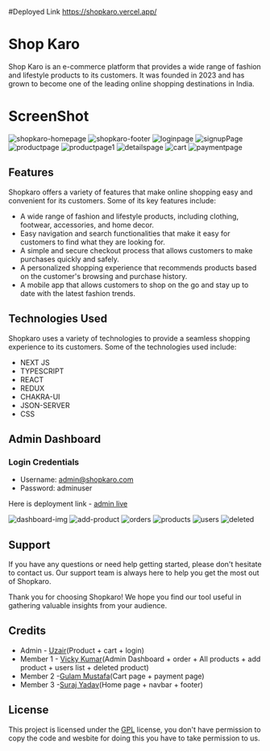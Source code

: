 #Deployed Link https://shopkaro.vercel.app/

# Shop Karo
Shop Karo is an e-commerce platform that provides a wide range of fashion and lifestyle products to its customers. It was founded in 2023 and has grown to become one of the leading online shopping destinations in India.
# ScreenShot 
![shopkaro-homepage](https://user-images.githubusercontent.com/107634975/221508566-d5e3384f-9d29-415c-974a-1d643fabed0a.png)
![shopkaro-footer](https://user-images.githubusercontent.com/107634975/221508588-bde01a8f-ae1a-4a48-b9ab-ff7b5526551b.png)
![loginpage](https://user-images.githubusercontent.com/107634975/221510084-24e724da-4d50-48af-8b7a-6e46b19511c1.png)
![signupPage](https://user-images.githubusercontent.com/107634975/221510103-fc9b7201-2e07-41f4-853b-ddb4f583968f.png)
![productpage](https://user-images.githubusercontent.com/107634975/221508609-3dd6000e-95b4-439e-9d41-5e500cc5d1e6.png)
![productpage1](https://user-images.githubusercontent.com/107634975/221508638-ee1cbcf1-c484-4c50-8421-f1a7170e4f7d.png)
![detailspage](https://user-images.githubusercontent.com/107634975/221508683-e0b4482f-ebd7-4794-a14a-c06e261e4677.png)
![cart](https://user-images.githubusercontent.com/107634975/221508709-72c96e81-d3f4-4e36-8003-47fa3d0ac634.png)
![paymentpage](https://user-images.githubusercontent.com/107634975/221508748-a375c611-d2ea-40b5-88cb-0768ef63d7b8.png)



## Features
Shopkaro offers a variety of features that make online shopping easy and convenient for its customers. Some of its key features include:

- A wide range of fashion and lifestyle products, including clothing, footwear, accessories, and home decor.
- Easy navigation and search functionalities that make it easy for customers to find what they are looking for.
- A simple and secure checkout process that allows customers to make purchases quickly and safely.
- A personalized shopping experience that recommends products based on the customer's browsing and purchase history.
- A mobile app that allows customers to shop on the go and stay up to date with the latest fashion trends.

## Technologies Used
Shopkaro uses a variety of technologies to provide a seamless shopping experience to its customers. Some of the technologies used include:

- NEXT JS
- TYPESCRIPT
- REACT
- REDUX
- CHAKRA-UI
- JSON-SERVER
- CSS

 ## Admin Dashboard
 
 ### Login Credentials
 - Username: admin@shopkaro.com
 - Password: adminuser

Here is deployment link - [admin live](https://shopkaro-admin.vercel.app/dashboard)

![dashboard-img](https://user-images.githubusercontent.com/110033953/221402093-1d700000-f55c-499c-89cf-e5f30d39d838.png)
![add-product](https://user-images.githubusercontent.com/110033953/221402169-110a9792-c95c-40fe-9e4f-343881d2ea93.png)
![orders](https://user-images.githubusercontent.com/110033953/221402184-ffded6af-533f-4588-97fa-a96edd626332.png)
![products](https://user-images.githubusercontent.com/110033953/221402193-322d7af2-0928-4737-be77-9333dca67965.png)
![users](https://user-images.githubusercontent.com/110033953/221402200-635b3ba9-113a-4492-91c5-38c1b3bd3892.png)
![deleted](https://user-images.githubusercontent.com/110033953/221402206-7ae5f28d-834f-44aa-bd9f-af742af62680.png)

## Support
If you have any questions or need help getting started, please don't hesitate to contact us. Our support team is always here to help you get the most out of Shopkaro.

Thank you for choosing Shopkaro! We hope you find our tool useful in gathering valuable insights from your audience.

## Credits
- Admin - [Uzair](https://github.com/uzairshaikh123/uzairshaikh123)(Product + cart + login)
- Member 1 - [Vicky Kumar](https://github.com/vicky-masai)(Admin Dashboard + order + All products + add product + users list + deleted product)
- Member 2 -[Gulam Mustafa](https://github.com/gulam160)(Cart page + payment page)
- Member 3 -[Suraj Yadav](https://surajy001.github.io/)(Home page + navbar + footer)

## License
This project is licensed under the [GPL](https://www.gnu.org/licenses/gpl-3.0.en.html) license, you don't have permission to copy the code and wesbite for doing this you have to take permission to us.
